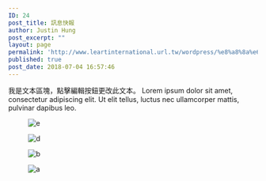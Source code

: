 ```yaml
---
ID: 24
post_title: 訊息快報
author: Justin Hung
post_excerpt: ""
layout: page
permalink: 'http://www.leartinternational.url.tw/wordpress/%e8%a8%8a%e6%81%af%e5%bf%ab%e5%a0%b1/'
published: true
post_date: 2018-07-04 16:57:46
---
```

我是文本區塊，點擊編輯按鈕更改此文本。 Lorem ipsum dolor sit amet, consectetur adipiscing elit. Ut elit tellus, luctus nec ullamcorper mattis, pulvinar dapibus leo.		
				<figure><img src="http://www.leartinternational.url.tw/wordpress/wp-content/uploads/2018/07/e-153x300.jpg" alt="e" /></figure><figure><img src="http://www.leartinternational.url.tw/wordpress/wp-content/uploads/2018/07/d-154x300.jpg" alt="d" /></figure><figure><img src="http://www.leartinternational.url.tw/wordpress/wp-content/uploads/2018/07/b-300x160.jpg" alt="b" /></figure><figure><img src="http://www.leartinternational.url.tw/wordpress/wp-content/uploads/2018/07/a-300x152.jpg" alt="a" /></figure>